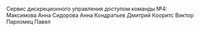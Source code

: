 Сервис дискреционного управления доступом команды №4:
Максимова Анна
Сидорова  Анна
Кондратьев Дмитрий
Кооритс Виктор
Пархомец Павел
